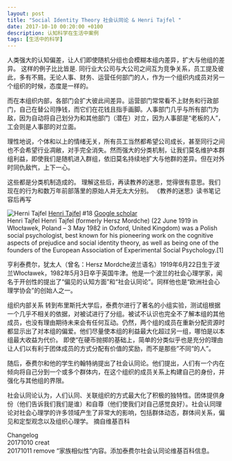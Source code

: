 ```yaml
---
layout: post
title: "Social Identity Theory 社会认同论 & Henri Tajfel "
date: 2017-10-10 00:20:00 +0100
description: 认知科学在生活中案例
tags: [生活中的科学]
---
```

人类强大的认知偏差，让人们即使随机分组也会模糊本组内差异，扩大与他组的差异。
这样的例子比比皆是.
同行业大公司与大公司之间互为竞争关系，员工提及彼此，多有不屑。无论人事、财务、运营任何部门的人，作为一个组织内成员对另一个组织的时候，态度是一样的。

而在本组织内部，各部门会扩大彼此间差异。运营部门常常看不上财务和行政部门，自己在替公司挣钱，而它们在花钱且指手画脚。人事部门几乎与所有部门为敌，因为自动将自己划分为和其他部门（潜在）对立，因为人事部是“老板的人”，工会则是人事部的对立面。

理性地说，个体和以上的情绪无关，所有员工当然都希望公司成长，甚至同行之间也不会希望行业凋敝，对手完全消失。然而强大的分类机制，让我们莫名维护本群组利益，即使我们是随机进入群组，依旧莫名持续地扩大与他群的差异。但在对外时同仇敌忾，上下一心。

这些都是分类机制造成的。
理解这些后，再读教养的迷思，觉得很有意思。我们现在的行为和数万年前部落里的原始人并无太大分别。
《教养的迷思》读书笔记容后再写   

![Herni Tajfel](https://upload.wikimedia.org/wikipedia/commons/2/28/Henri_Tajfel.jpg) 
[Henri Tajfel](https://en.wikipedia.org/wiki/Henri_Tajfel) #18 
[Google scholar](https://scholar.google.com/scholar?as_allsubj=all&as_sauthors=%22Tajfel%2C+Henri%22&as_q=)     
Henri Tajfel
Henri Tajfel (formerly Hersz Mordche) (22 June 1919 in Włocławek, Poland – 3 May 1982 in Oxford, United Kingdom) was a Polish social psychologist, best known for his pioneering work on the cognitive aspects of prejudice and social identity theory, as well as being one of the founders of the European Association of Experimental Social Psychology.[1]

亨利泰费尔，犹太人（曾名：Hersz Mordche波兰语名）1919年6月22日生于波兰Włocławek，1982年5月3日卒于英国牛津。他是一个波兰的社会心理学家，闻名于开创性的提出了“偏见的认知方面”和“社会认同论”。同样他也是“欧洲社会心理学协会”的创始人之一。

组织内部关系
转到布里斯托大学后，泰费尔进行了著名的小组实验，测试组根据一个几乎不相关的依据，对被试进行了分组。被试不认识也完全不了解本组的其他成员，也没有理由期待未来会有任何互动。仍然，两个组的成员在重新分配资源时都显示出了对本组的偏爱。他们尽量使本组的利益最大化超过另一组，哪怕是以本组最大收益为代价。
即使“在硬币抛掷的基础上，简单的分类似乎也是充分的理由让人们以有利于团体成员的方式分配有价值的奖励，而不是那些”不同“的人”。

随后，泰费尔和他的学生约翰特纳提出了社会认同论。他们提出，人们有一个内在倾向将自己分到一个或多个群体内，在这个组织的成员关系上构建自己的身份，并强化与其他组的界限。    

社会认同论认为，人们认同、关联组织的方式最大化了积极的独特性。团体提供身份（他们告诉我们我们是谁）和自尊（他们使我们对自己感觉良好）。社会认同理论对社会心理学的许多领域产生了非常大的影响，包括群体动态，群体间关系，偏见和定型观念以及组织心理学。
摘自维基百科

Changelog       
20171010 creat    
20171011 remove “家族相似性”内容。添加泰费尔社会认同论维基百科信息。



